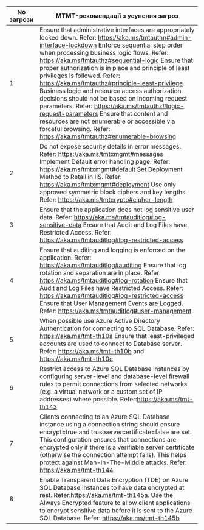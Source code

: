 | No загрози | MTMT-рекомендації з усунення загроз                                                                                                                                                                                                                                                                                                                                                                                                                                                                                                                                                                                                                                                                                           |
|------------|-------------------------------------------------------------------------------------------------------------------------------------------------------------------------------------------------------------------------------------------------------------------------------------------------------------------------------------------------------------------------------------------------------------------------------------------------------------------------------------------------------------------------------------------------------------------------------------------------------------------------------------------------------------------------------------------------------------------------------|
| 1          | Ensure that administrative interfaces are appropriately locked down. Refer: https://aka.ms/tmtauthn#admin-interface-lockdown  Enforce sequential step order when processing business logic flows. Refer: https://aka.ms/tmtauthz#sequential-logic  Ensure that proper authorization is in place and principle of least privileges is followed. Refer: https://aka.ms/tmtauthz#principle-least-privilege  Business logic and resource access authorization decisions should not be based on incoming request parameters. Refer: https://aka.ms/tmtauthz#logic-request-parameters  Ensure that content and resources are not enumerable or accessible via forceful browsing. Refer: https://aka.ms/tmtauthz#enumerable-browsing |
| 2          | Do not expose security details in error messages. Refer: https://aka.ms/tmtxmgmt#messages Implement Default error handling page. Refer: https://aka.ms/tmtxmgmt#default  Set Deployment Method to Retail in IIS. Refer: https://aka.ms/tmtxmgmt#deployment  Use only approved symmetric block ciphers and key lengths. Refer: https://aka.ms/tmtcrypto#cipher-length                                                                                                                                                                                                                                                                                                                                                          |
| 3          | Ensure that the application does not log sensitive user data. Refer: https://aka.ms/tmtauditlog#log-sensitive-data  Ensure that Audit and Log Files have Restricted Access. Refer: https://aka.ms/tmtauditlog#log-restricted-access                                                                                                                                                                                                                                                                                                                                                                                                                                                                                           |
| 4          | Ensure that auditing and logging is enforced on the application. Refer: https://aka.ms/tmtauditlog#auditing  Ensure that log rotation and separation are in place. Refer: https://aka.ms/tmtauditlog#log-rotation  Ensure that Audit and Log Files have Restricted Access. Refer: https://aka.ms/tmtauditlog#log-restricted-access  Ensure that User Management Events are Logged. Refer: https://aka.ms/tmtauditlog#user-management                                                                                                                                                                                                                                                                                          |
| 5          | When possible use Azure Active Directory Authentication for connecting to SQL Database. Refer: https://aka.ms/tmt-th10a Ensure that least-privileged accounts are used to connect to Database server. Refer: https://aka.ms/tmt-th10b and https://aka.ms/tmt-th10c                                                                                                                                                                                                                                                                                                                                                                                                                                                            |
| 6          | Restrict access to Azure SQL Database instances by configuring server-level and database-level firewall rules to permit connections from selected networks (e.g. a virtual network or a custom set of IP addresses) where possible. Refer:https://aka.ms/tmt-th143                                                                                                                                                                                                                                                                                                                                                                                                                                                            |
| 7          | Clients connecting to an Azure SQL Database instance using a connection string should ensure encrypt=true and trustservercertificate=false are set. This configuration ensures that connections are encrypted only if there is a verifiable server certificate (otherwise the connection attempt fails). This helps protect against Man-In-The-Middle attacks. Refer: https://aka.ms/tmt-th144                                                                                                                                                                                                                                                                                                                                |
| 8          | Enable Transparent Data Encryption (TDE) on Azure SQL Database instances to have data encrypted at rest. Refer:https://aka.ms/tmt-th145a. Use the Always Encrypted feature to allow client applications to encrypt sensitive data before it is sent to the Azure SQL Database. Refer: https://aka.ms/tmt-th145b                                                                                                                                                                                                                                                                                                                                                                                                               |
